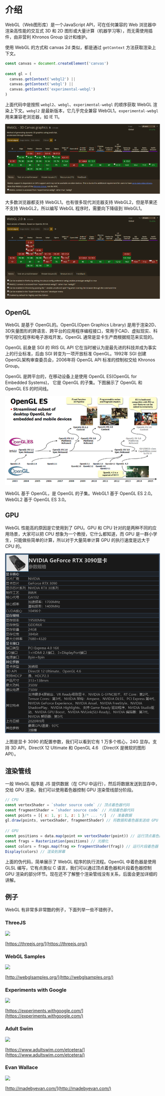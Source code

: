 # 介绍

WebGL（Web图形库）是一个JavaScript API，可在任何兼容的 Web 浏览器中渲染高性能的交互式 3D 和 2D 图形或大量计算（机器学习等），而无需使用插件，由非营利 Khronos Group 设计和维护。

使用 WebGL 的方式和 canvas 2d 类似，都是通过 `getContext` 方法获取渲染上下文。

```js
const canvas = document.createElement('canvas')

const gl = (
  canvas.getContext('webgl2') ||
  canvas.getContext('webgl') ||
  canvas.getContext('experimental-webgl')
)
```

上面代码中是按照 `webgl2`、`webgl`、`experimental-webgl` 的顺序获取 WebGL 渲染上下文。`webgl2` 是最新版本，它几乎完全兼容 WebGL1。`experimental-webgl` 用来兼容老浏览器，如 IE 11。

![](/img/webgl-compat.png)

大多数浏览器都支持 WebGL1。也有很多现代浏览器支持 WebGL2，但是苹果还不支持 WebGL2，所以编写 WebGL 程序时，需要向下降级到 WebGL1。

![](/img/webgl2-compat.png)

## OpenGL

WebGL 是基于 OpenGL的。OpenGL(Open Graphics Library) 是用于渲染2D、3D矢量图形的跨语言、跨平台的应用程序编程接口，常用于CAD、虚拟现实、科学可视化程序和电子游戏开发。OpenGL 通常是显卡生产商根据规范来实现的。

OpenGL 前身是 SGI 的 IRIS GL API 它在当时被认为是最先进的科技并成为事实上的行业标准，后由 SGI 转变为一项开放标准 OpenGL。1992年 SGI 创建 OpenGL架构审查委员会，2006年将 OpenGL API 标准的控制权交给 Khronos Group。

OpenGL 是跨平台的，在移动设备上是使用 OpenGL ES(OpenGL for Embedded Systems)， 它是 OpenGL 的子集。下图展示了 OpenGL 和 OpenGL ES 的时间线。

![](/img/opengl-timeline.png)

WebGL 基于 OpenGL，是 OpenGL 的子集。WebGL1 基于 OpenGL ES 2.0。WebGL2 基于 OpenGL ES 3.0。

## GPU

WebGL 性能高的原因是它使用到了 GPU。GPU 和 CPU 针对的是两种不同的应用场景，大家可以把 CPU 想象为一个教授，它什么都知道，而 GPU 是一群小学生，只能做些简单的计算，所以对于大量简单计算 GPU 的执行速度是远大于 CPU 的。

![](/img/gpu.png)

上图是显卡 3090 的配置参数，我们可以看到它有 1 万多个核心，24G 显存。支持 3D API，DirectX 12 Ultimate 和 OpenGL 4.6 （DirectX 是微软的图形 API）。

## 渲染管线

一般 WebGL 程序是 JS 提供数据（在 CPU 中运行），然后将数据发送到显存中，交给 GPU 渲染，我们可以使用着色器控制 GPU 渲染管线部分阶段。

```js
// CPU
const vertexShader = `shader source code` // 顶点着色器代码
const fragmentShader = `shader source code` // 片段着色器代码
const points = [{ x: 1, y: 1, z: 1 }/* ... */]  // 准备数据
gl.draw(points, vertexShader, fragmentShader) // 将数据和着色器发送给 GPU

// GPU
const positions = data.map(point => vertexShader(point)) // 运行顶点着色器
const frags = Rasterization(positions) // 光栅化
const colors = frags.map(frag => fragmentShader(frag)) // 运行片段着色器
Display(colors) // 渲染到屏幕
```

上面的伪代码，简单展示了 WebGL 程序的执行流程。OpenGL 中着色器是使用 GLSL 编写，它有点类似 C 语言，我们可以通过顶点着色器和片段着色器控制 GPU 渲染的部分环节。现在还不了解整个渲染管线没有关系，后面会更加详细的讲解。

## 例子

WebGL 有非常多非常酷的例子，下面列举一些不错例子。

### ThreeJS

[![](https://user-images.githubusercontent.com/25923128/120910186-50140d80-c6af-11eb-9a6d-f766c5d10a03.png)](https://threejs.org/)

[https://threejs.org/](https://threejs.org/)

### WebGL Samples

[![](https://user-images.githubusercontent.com/25923128/123609386-325f4180-d832-11eb-94b9-d23a5e6dd1d8.png)](http://webglsamples.org/)

[http://webglsamples.org/](http://webglsamples.org/)

### Experiments with Google

[![](https://user-images.githubusercontent.com/25923128/123610777-7e5eb600-d833-11eb-8f56-d5714962cdef.png)](https://experiments.withgoogle.com/)

[https://experiments.withgoogle.com/](https://experiments.withgoogle.com/)

### Adult Swim

[![](https://user-images.githubusercontent.com/25923128/123611113-d85f7b80-d833-11eb-89ce-e047c7dcc2b4.png)](https://www.adultswim.com/etcetera/)

[https://www.adultswim.com/etcetera/](https://www.adultswim.com/etcetera/)

### Evan Wallace

[![](https://user-images.githubusercontent.com/25923128/123612768-70aa3000-d835-11eb-8d2c-b1b59ca30d5f.png)](http://madebyevan.com/)

[http://madebyevan.com/](http://madebyevan.com/)
